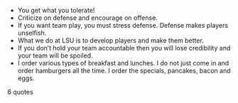  - You get what you tolerate!
 - Criticize on defense and encourage on offense.
 - If you want team play, you must stress defense. Defense makes players unselfish.
 - What we do at LSU is to develop players and make them better.
 - If you don’t hold your team accountable then you will lose credibility and your team will be spoiled.
 - I order various types of breakfast and lunches. I do not just come in and order hamburgers all the time. I order the specials, pancakes, bacon and eggs.

6 quotes